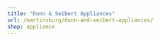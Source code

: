 ```yaml
---
title: "Dunn & Seibert Appliances"
url: /martinsburg/dunn-and-seibert-appliances/
shop: appliance
---
```

